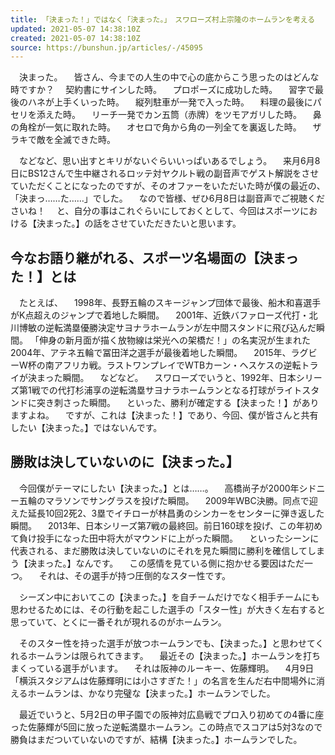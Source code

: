 ```yaml
---
title: 「決まった！」ではなく「決まった。」　スワローズ村上宗隆のホームランを考える
updated: 2021-05-07 14:38:10Z
created: 2021-05-07 14:38:10Z
source: https://bunshun.jp/articles/-/45095
---
```


　決まった。
　皆さん、今までの人生の中で心の底からこう思ったのはどんな時ですか？
　契約書にサインした時。
　プロポーズに成功した時。
　習字で最後のハネが上手くいった時。
　縦列駐車が一発で入った時。
　料理の最後にパセリを添えた時。
　リーチ一発でカン五筒（赤牌）をツモアガリした時。
　鼻の角栓が一気に取れた時。
　オセロで角から角の一列全てを裏返した時。
　ザラキで敵を全滅できた時。

　などなど、思い出すとキリがないぐらいいっぱいあるでしょう。
　来月6月8日にBS12さんで生中継されるロッテ対ヤクルト戦の副音声でゲスト解説をさせていただくことになったのですが、そのオファーをいただいた時が僕の最近の、
「決まっ……た……」でした。
　なので皆様、ぜひ6月8日は副音声でご視聴くださいね！
　と、自分の事はこれぐらいにしておくとして、今回はスポーツにおける【決まった。】の話をさせていただきたいと思います。

## 今なお語り継がれる、スポーツ名場面の【決まった！】とは

　たとえば、
　1998年、長野五輪のスキージャンプ団体で最後、船木和喜選手がK点超えのジャンプで着地した瞬間。
　2001年、近鉄バファローズ代打・北川博敏の逆転満塁優勝決定サヨナラホームランが左中間スタンドに飛び込んだ瞬間。
「伸身の新月面が描く放物線は栄光への架橋だ！」の名実況が生まれた2004年、アテネ五輪で冨田洋之選手が最後着地した瞬間。
　2015年、ラグビーW杯の南アフリカ戦。ラストワンプレイでWTBカーン・ヘスケスの逆転トライが決まった瞬間。
　などなど。
　スワローズでいうと、1992年、日本シリーズ第1戦での代打杉浦享の逆転満塁サヨナラホームランとなる打球がライトスタンドに突き刺さった瞬間。
　といった、勝利が確定する【決まった！】がありますよね。
　ですが、これは【決まった！】であり、今回、僕が皆さんと共有したい【決まった。】ではないんです。

## 勝敗は決していないのに【決まった。】

　今回僕がテーマにしたい【決まった。】とは……。
　高橋尚子が2000年シドニー五輪のマラソンでサングラスを投げた瞬間。
　2009年WBC決勝。同点で迎えた延長10回2死2、3塁でイチローが林昌勇のシンカーをセンターに弾き返した瞬間。
　2013年、日本シリーズ第7戦の最終回。前日160球を投げ、この年初めて負け投手になった田中将大がマウンドに上がった瞬間。
　といったシーンに代表される、まだ勝敗は決していないのにそれを見た瞬間に勝利を確信してしまう【決まった。】なんです。
　この感情を見ている側に抱かせる要因はただ一つ。
　それは、その選手が持つ圧倒的なスター性です。

　シーズン中においてこの【決まった。】を自チームだけでなく相手チームにも思わせるためには、その行動を起こした選手の「スター性」が大きく左右すると思っていて、とくに一番それが現れるのがホームラン。

　そのスター性を持った選手が放つホームランでも、【決まった。】と思わせてくれるホームランは限られてきます。
　最近その【決まった。】ホームランを打ちまくっている選手がいます。
　それは阪神のルーキー、佐藤輝明。
　4月9日「横浜スタジアムは佐藤輝明には小さすぎた！」の名言を生んだ右中間場外に消えるホームランは、かなり完璧な【決まった。】ホームランでした。

　最近でいうと、5月2日の甲子園での阪神対広島戦でプロ入り初めての4番に座った佐藤輝が5回に放った逆転満塁ホームラン。この時点でスコアは5対3なので勝負はまだついていないのですが、結構【決まった。】ホームランでした。